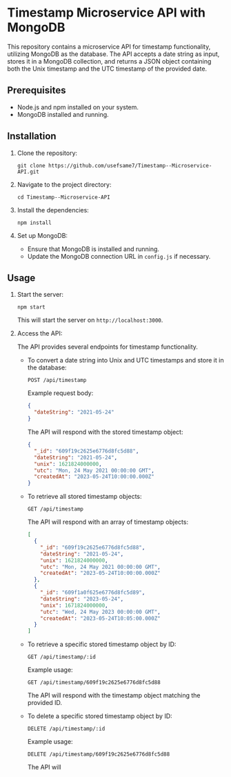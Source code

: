 # Timestamp Microservice API with MongoDB

This repository contains a microservice API for timestamp functionality, utilizing MongoDB as the database. The API accepts a date string as input, stores it in a MongoDB collection, and returns a JSON object containing both the Unix timestamp and the UTC timestamp of the provided date.

## Prerequisites

- Node.js and npm installed on your system.
- MongoDB installed and running.

## Installation

1. Clone the repository:

   ```shell
   git clone https://github.com/usefsame7/Timestamp--Microservice-API.git
   ```

2. Navigate to the project directory:

   ```shell
   cd Timestamp--Microservice-API
   ```

3. Install the dependencies:

   ```shell
   npm install
   ```

4. Set up MongoDB:

   - Ensure that MongoDB is installed and running.
   - Update the MongoDB connection URL in `config.js` if necessary.

## Usage

1. Start the server:

   ```shell
   npm start
   ```

   This will start the server on `http://localhost:3000`.

2. Access the API:

   The API provides several endpoints for timestamp functionality.

   - To convert a date string into Unix and UTC timestamps and store it in the database:

     ```
     POST /api/timestamp
     ```

     Example request body:

     ```json
     {
       "dateString": "2021-05-24"
     }
     ```

     The API will respond with the stored timestamp object:

     ```json
     {
       "_id": "609f19c2625e6776d8fc5d88",
       "dateString": "2021-05-24",
       "unix": 1621824000000,
       "utc": "Mon, 24 May 2021 00:00:00 GMT",
       "createdAt": "2023-05-24T10:00:00.000Z"
     }
     ```

   - To retrieve all stored timestamp objects:

     ```
     GET /api/timestamp
     ```

     The API will respond with an array of timestamp objects:

     ```json
     [
       {
         "_id": "609f19c2625e6776d8fc5d88",
         "dateString": "2021-05-24",
         "unix": 1621824000000,
         "utc": "Mon, 24 May 2021 00:00:00 GMT",
         "createdAt": "2023-05-24T10:00:00.000Z"
       },
       {
         "_id": "609f1a0f625e6776d8fc5d89",
         "dateString": "2023-05-24",
         "unix": 1671824000000,
         "utc": "Wed, 24 May 2023 00:00:00 GMT",
         "createdAt": "2023-05-24T10:05:00.000Z"
       }
     ]
     ```

   - To retrieve a specific stored timestamp object by ID:

     ```
     GET /api/timestamp/:id
     ```

     Example usage:

     ```
     GET /api/timestamp/609f19c2625e6776d8fc5d88
     ```

     The API will respond with the timestamp object matching the provided ID.

   - To delete a specific stored timestamp object by ID:

     ```
     DELETE /api/timestamp/:id
     ```

     Example usage:

     ```
     DELETE /api/timestamp/609f19c2625e6776d8fc5d88
     ```

     The API will

